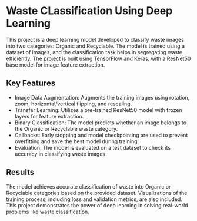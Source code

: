 # Waste CLassification Using Deep Learning
This project is a deep learning model developed to classify waste images into two categories: Organic and Recyclable. The model is trained using a dataset of images, and the classification task helps in segregating waste efficiently. The project is built using TensorFlow and Keras, with a ResNet50 base model for image feature extraction.

## Key Features
- Image Data Augmentation: Augments the training images using rotation, zoom, horizontal/vertical flipping, and rescaling.
- Transfer Learning: Utilizes a pre-trained ResNet50 model with frozen layers for feature extraction.
- Binary Classification: The model predicts whether an image belongs to the Organic or Recyclable waste category.
- Callbacks: Early stopping and model checkpointing are used to prevent overfitting and save the best model during training.
- Evaluation: The model is evaluated on a test dataset to check its accuracy in classifying waste images.

## Results
The model achieves accurate classification of waste into Organic or Recyclable categories based on the provided dataset. Visualizations of the training process, including loss and validation metrics, are also included.
This project demonstrates the power of deep learning in solving real-world problems like waste classification.
